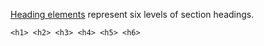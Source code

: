[Heading elements](https://developer.mozilla.org/en-US/docs/Web/HTML/Element/Heading_Elements) represent six levels of section headings.

```
<h1> <h2> <h3> <h4> <h5> <h6>
```

<script src="{{path '/assets/_utils/js/open-ext-links-in-new-window.js'}}" />
